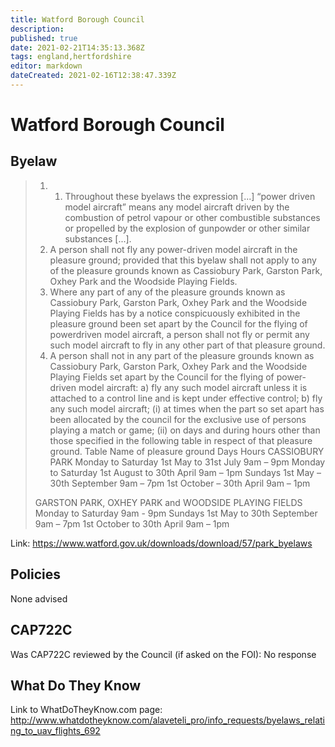 ```yaml
---
title: Watford Borough Council
description: 
published: true
date: 2021-02-21T14:35:13.368Z
tags: england,hertfordshire
editor: markdown
dateCreated: 2021-02-16T12:38:47.339Z
---
```


# Watford Borough Council


## Byelaw
> 1. 1. Throughout these byelaws the expression [...] “power driven model aircraft” means any model aircraft driven by the combustion of petrol vapour or other combustible substances or propelled by the explosion of gunpowder or other similar substances [...]. 
> 24. A person shall not fly any power-driven model aircraft in the pleasure ground; provided that this byelaw shall not apply to any of the pleasure grounds known as Cassiobury Park, Garston Park, Oxhey Park and the Woodside Playing Fields. 
> 25. Where any part of any of the pleasure grounds known as Cassiobury Park, Garston Park, Oxhey Park and the Woodside Playing Fields has by a notice conspicuously exhibited in the pleasure ground been set apart by the Council for the flying of powerdriven model aircraft, a person shall not fly or permit any such model aircraft to fly in any other part of that pleasure ground.
> 26. A person shall not in any part of the pleasure grounds known as Cassiobury Park, Garston Park, Oxhey Park and the Woodside Playing Fields set apart by the Council for the flying of power-driven model aircraft:
> a) fly any such model aircraft unless it is attached to a control line and is kept under effective control;
> b) fly any such model aircraft;
> (i) at times when the part so set apart has been allocated by the council for the exclusive use of persons playing a match or game;
> (ii) on days and during hours other than those specified in the following table in respect of that pleasure ground.
> Table
> Name of pleasure ground			Days 		Hours
> CASSIOBURY PARK 
> 														Monday to Saturday 1st May to 31st July 9am – 9pm
> Monday to Saturday 1st August to 30th April 9am – 1pm
> Sundays 1st May – 30th September 9am – 7pm
> 1st October – 30th April 9am – 1pm
>
>
> GARSTON PARK, OXHEY PARK and WOODSIDE PLAYING FIELDS
> Monday to Saturday 9am - 9pm
> Sundays
> 1st May to 30th September 9am – 7pm
> 1st October to 30th April 9am – 1pm 




Link:
https://www.watford.gov.uk/downloads/download/57/park_byelaws

## Policies
None advised

## CAP722C

Was CAP722C reviewed by the Council (if asked on the FOI): No response

## What Do They Know

Link to WhatDoTheyKnow.com page:
http://www.whatdotheyknow.com/alaveteli_pro/info_requests/byelaws_relating_to_uav_flights_692

